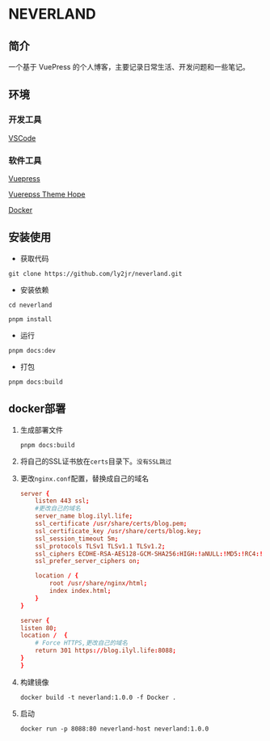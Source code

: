 # NEVERLAND

## 简介

一个基于 VuePress 的个人博客，主要记录日常生活、开发问题和一些笔记。

## 环境

### 开发工具

[VSCode](https://code.visualstudio.com/)

### 软件工具

[Vuepress](https://v2.vuepress.vuejs.org/zh/)

[Vuerepss Theme Hope](https://theme-hope.vuejs.press/zh/)

[Docker](https://www.docker.com/)

## 安装使用

- 获取代码

```command
git clone https://github.com/ly2jr/neverland.git
```

- 安装依赖

```command
cd neverland

pnpm install
```

- 运行

```command
pnpm docs:dev
```

- 打包

```command
pnpm docs:build
```

## docker部署

1. 生成部署文件

    ```command
    pnpm docs:build
    ```

2. 将自己的SSL证书放在`certs`目录下。`没有SSL跳过`

3. 更改`nginx.conf`配置，替换成自己的域名

    ```conf
    server {
        listen 443 ssl; 
        #更改自己的域名
        server_name blog.ilyl.life;  
        ssl_certificate /usr/share/certs/blog.pem;  
        ssl_certificate_key /usr/share/certs/blog.key;
        ssl_session_timeout 5m;
        ssl_protocols TLSv1 TLSv1.1 TLSv1.2;
        ssl_ciphers ECDHE-RSA-AES128-GCM-SHA256:HIGH:!aNULL:!MD5:!RC4:!DHE;
        ssl_prefer_server_ciphers on;

        location / {
            root /usr/share/nginx/html;
            index index.html;
        }
    }

    server {
    listen 80;
    location /  {
        # Force HTTPS,更改自己的域名
        return 301 https://blog.ilyl.life:8088;
    }
    }
    ```

4. 构建镜像

    ```command
    docker build -t neverland:1.0.0 -f Docker .
    ```

5. 启动

    ```command
    docker run -p 8088:80 neverland-host neverland:1.0.0
    ```

